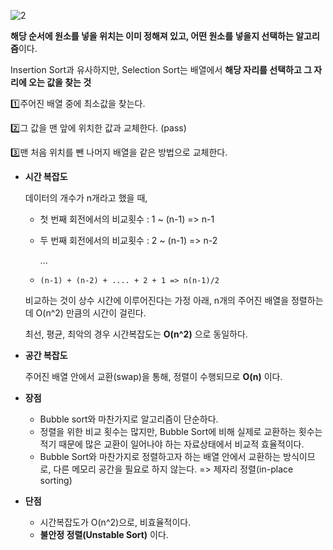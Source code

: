 ![2](https://github.com/42CSstudy/CS-Study/assets/83401978/e1763f04-07a2-4173-adaa-efb122581cc0)

**해당 순서에 원소를 넣을 위치는 이미 정해져 있고, 어떤 원소를 넣을지 선택하는 알고리즘**이다.

Insertion Sort과 유사하지만, Selection Sort는 배열에서 **해당 자리를 선택하고 그 자리에 오는 값을 찾는 것**

1️⃣주어진 배열 중에 최소값을 찾는다.

2️⃣그 값을 맨 앞에 위치한 값과 교체한다. (pass)

3️⃣맨 처음 위치를 뺀 나머지 배열을 같은 방법으로 교체한다.

- **시간 복잡도**
    
    데이터의 개수가 n개라고 했을 때,
    
    - 첫 번째 회전에서의 비교횟수 : 1 ~ (n-1) => n-1
    - 두 번째 회전에서의 비교횟수 : 2 ~ (n-1) => n-2
        
        ...
        
    - `(n-1) + (n-2) + .... + 2 + 1 => n(n-1)/2`
    
    비교하는 것이 상수 시간에 이루어진다는 가정 아래, n개의 주어진 배열을 정렬하는데 O(n^2) 만큼의 시간이 걸린다. 
    
    최선, 평균, 최악의 경우 시간복잡도는 **O(n^2)** 으로 동일하다.
    
- **공간 복잡도**
    
    주어진 배열 안에서 교환(swap)을 통해, 정렬이 수행되므로 **O(n)** 이다.
    

- **장점**
    - Bubble sort와 마찬가지로 알고리즘이 단순하다.
    - 정렬을 위한 비교 횟수는 많지만, Bubble Sort에 비해 실제로 교환하는 횟수는 적기 때문에 많은 교환이 일어나야 하는 자료상태에서 비교적 효율적이다.
    - Bubble Sort와 마찬가지로 정렬하고자 하는 배열 안에서 교환하는 방식이므로, 다른 메모리 공간을 필요로 하지 않는다. => 제자리 정렬(in-place sorting)
- **단점**
    - 시간복잡도가 O(n^2)으로, 비효율적이다.
    - **불안정 정렬(Unstable Sort)** 이다.
